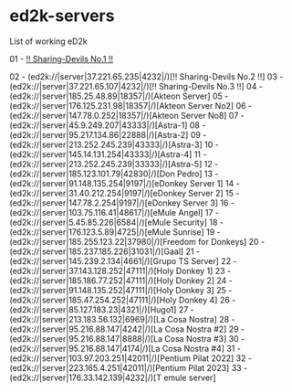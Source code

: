 # ed2k-servers

List of working eD2k

01 - [!! Sharing-Devils No.1 !!](ed2k://|server|193.233.203.107|4232|/)

02 - (ed2k://|server|37.221.65.235|4232|/)[!! Sharing-Devils No.2 !!]
03 - (ed2k://|server|37.221.65.107|4232|/)[!! Sharing-Devils No.3 !!]
04 - (ed2k://|server|185.25.48.89|18357|/)[Akteon Server]
05 - (ed2k://|server|176.125.231.98|18357|/)[Akteon Server No2]
06 - (ed2k://|server|147.78.0.252|18357|/)[Akteon Server No8]
07 - (ed2k://|server|45.9.249.207|43333|/)[Astra-1]
08 - (ed2k://|server|95.217.134.86|22888|/)[Astra-2]
09 - (ed2k://|server|213.252.245.239|43333|/)[Astra-3]
10 - (ed2k://|server|145.14.131.254|43333|/)[Astra-4]
11 - (ed2k://|server|213.252.245.239|33333|/)[Astra-5]
12 - (ed2k://|server|185.123.101.79|42830|/)[Don Pedro]
13 - (ed2k://|server|91.148.135.254|9197|/)[eDonkey Server 1]
14 - (ed2k://|server|31.40.212.254|9197|/)[eDonkey Server 2]
15 - (ed2k://|server|147.78.2.254|9197|/)[eDonkey Server 3]
16 - (ed2k://|server|103.75.116.41|48617|/)[eMule Angel]
17 - (ed2k://|server|5.45.85.226|6584|/)[eMule Security]
18 - (ed2k://|server|176.123.5.89|4725|/)[eMule Sunrise]
19 - (ed2k://|server|185.255.123.22|37980|/)[Freedom for Donkeys]
20 - (ed2k://|server|185.237.185.226|31031|/)[Gaal]
21 - (ed2k://|server|145.239.2.134|4661|/)[Grupo TS Server]
22 - (ed2k://|server|37.143.128.252|47111|/)[Holy Donkey 1]
23 - (ed2k://|server|185.186.77.252|47111|/)[Holy Donkey 2]
24 - (ed2k://|server|91.148.135.252|47111|/)[Holy Donkey 3]
25 - (ed2k://|server|185.47.254.252|47111|/)[Holy Donkey 4]
26 - (ed2k://|server|85.127.183.23|4321|/)[Hugo1]
27 - (ed2k://|server|213.183.56.132|6969|/)[La Cosa Nostra]
28 - (ed2k://|server|95.216.88.147|4242|/)[La Cosa Nostra #2]
29 - (ed2k://|server|95.216.88.147|8888|/)[La Cosa Nostra #3]
30 - (ed2k://|server|95.216.88.147|4174|/)[La Cosa Nostra #4]
31 - (ed2k://|server|103.97.203.251|42011|/)[Pentium Pilat 2022]
32 - (ed2k://|server|223.165.4.251|42011|/)[Pentium Pilat 2023]
33 - (ed2k://|server|176.33.142.139|4232|/)[T emule server]
